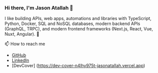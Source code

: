 ### Hi there, I'm Jason Atallah 👋

I like building APIs, web apps, automations and libraries with TypeScript, Python, Docker, SQL and NoSQL databases, modern backend APIs (GraphQL, TRPC), and modern frontend frameworks (Next.js, React, Vue, Nuxt, Angular). 🤖

📫 How to reach me
- [GitHub](https://github.com/JasonAtallah)
- [LinkedIn](https://www.linkedin.com/in/jasonatallah/)
- [DevCover] (https://dev-cover-n4lhy975t-jasonatallah.vercel.app)
